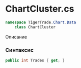 
# ChartCluster.cs
```csharp
namespace TigerTrade.Chart.Data  
    class ChartCluster
```

Описание

### Синтаксис
```csharp
public int Trades { get; }
```
